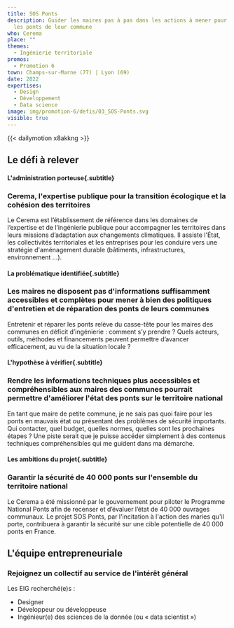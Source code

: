 ```yaml
---
title: SOS Ponts
description: Guider les maires pas à pas dans les actions à mener pour préserver
  les ponts de leur commune
who: Cerema
place: ""
themes:
  - Ingénierie territoriale
promos:
  - Promotion 6
town: Champs-sur-Marne (77) | Lyon (69)
date: 2022
expertises:
  - Design
  - Développement
  - Data science
image: img/promotion-6/defis/03_SOS-Ponts.svg
visible: true
---
```


{{< dailymotion x8akkng >}}

## Le défi à relever

#### L'administration porteuse{.subtitle}
### Cerema, l'expertise publique pour la transition écologique et la cohésion des territoires
Le Cerema est l’établissement de référence dans les domaines de l’expertise et de l’ingénierie publique pour accompagner les territoires dans leurs missions d’adaptation aux changements climatiques. Il assiste l'État, les collectivités territoriales et les entreprises pour les conduire vers une stratégie d'aménagement durable (bâtiments, infrastructures, environnement …).

#### La problématique identifiée{.subtitle}
### Les maires ne disposent pas d'informations suffisamment accessibles et complètes pour mener à bien des politiques d'entretien et de réparation des ponts de leurs communes
Entretenir et réparer les ponts relève du casse-tête pour les maires des communes en déficit d’ingénierie : comment s’y prendre ? Quels acteurs, outils, méthodes et financements peuvent permettre d’avancer efficacement, au vu de la situation locale ?

#### L'hypothèse à vérifier{.subtitle}
### Rendre les informations techniques plus accessibles et compréhensibles aux maires des communes pourrait permettre d'améliorer l'état des ponts sur le territoire national
En tant que maire de petite commune, je ne sais pas quoi faire pour les ponts en mauvais état ou présentant des problèmes de sécurité importants. Qui contacter, quel budget, quelles normes, quelles sont les prochaines étapes ? Une piste serait que je puisse accéder simplement à des contenus techniques compréhensibles qui me guident dans ma démarche.

#### Les ambitions du projet{.subtitle}
### Garantir la sécurité de 40 000 ponts sur l'ensemble du territoire national
Le Cerema a été missionné par le gouvernement pour piloter le Programme National Ponts afin de recenser et d’évaluer l’état de 40 000 ouvrages communaux. Le projet SOS Ponts, par l'incitation à l'action des maries qu'il porte, contribuera à garantir la sécurité sur une cible potentielle de 40 000 ponts en France.

## L'équipe entrepreneuriale
### Rejoignez un collectif au service de l'intérêt général

Les EIG recherché(e)s :
* Designer
* Développeur ou développeuse
* Ingénieur(e) des sciences de la donnée (ou « data scientist »)